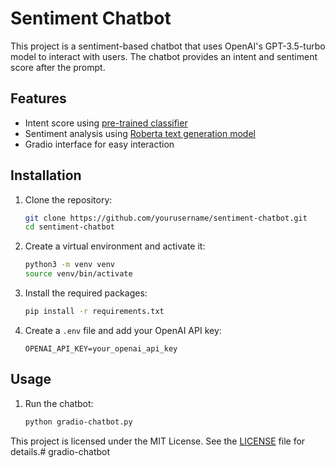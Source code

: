 # Sentiment Chatbot

This project is a sentiment-based chatbot that uses OpenAI's GPT-3.5-turbo model to interact with users. The chatbot provides an intent and sentiment score after the prompt.

## Features

- Intent score using [pre-trained classifier](#https://huggingface.co/Serj/intent-classifier)
- Sentiment analysis using [Roberta text generation model](#https://huggingface.co/siebert/sentiment-roberta-large-english)
- Gradio interface for easy interaction

## Installation

1. Clone the repository:

    ```sh
    git clone https://github.com/yourusername/sentiment-chatbot.git
    cd sentiment-chatbot
    ```

2. Create a virtual environment and activate it:

    ```sh
    python3 -m venv venv
    source venv/bin/activate
    ```

3. Install the required packages:

    ```sh
    pip install -r requirements.txt
    ```

4. Create a `.env` file and add your OpenAI API key:

    ```env
    OPENAI_API_KEY=your_openai_api_key
    ```

## Usage

1. Run the chatbot:

    ```sh
    python gradio-chatbot.py
    ```


This project is licensed under the MIT License. See the [LICENSE](LICENSE) file for details.# gradio-chatbot
